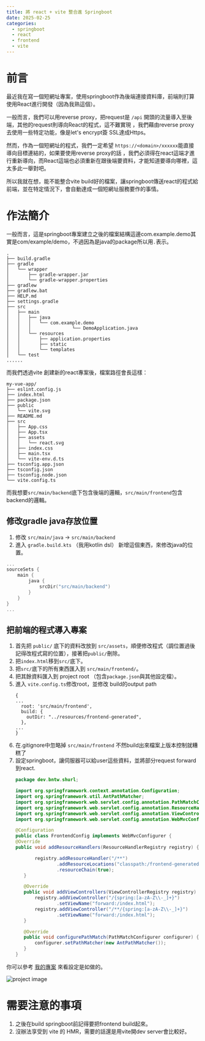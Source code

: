 ```yaml
---
title: 將 react + vite 整合進 Springboot
date: 2025-02-25
categories:
  - springboot
  - react
  - frontend
  - vite
---
```



# 前言
最近我在寫一個短網址專案，使用springboot作為後端連接資料庫，前端則打算使用React進行開發（因為我熟這個）。

一般而言，我們可以用reverse proxy，把request是 `/api` 開頭的流量導入至後端，其他的request則導向React的程式，這不難實現
，我們藉由reverse proxy去使用一些特定功能，像是let's encrypt簽 SSL達成Https。

然而，作為一個短網址的程式，我們一定希望 ``https://<domain>/xxxxxx``能直接導向目標連結的，如果要使用reverse proxy的話
，我們必須得在react這端才進行重新導向，而React這端也必須重新在跟後端要資料，才能知道要導向哪裡，這太多此一舉對吧。

所以我就在想，能不能整合vite build好的檔案，讓springboot傳送react的程式給前端，並在特定情況下，會自動達成一個短網址服務要作的事情。

# 作法簡介
一般而言，這是springboot專案建立之後的檔案結構這邊com.example.demo其實是com/example/demo，不過因為是java的package所以用`.`表示。
```
.
├── build.gradle
├── gradle
│   └── wrapper
│       ├── gradle-wrapper.jar
│       └── gradle-wrapper.properties
├── gradlew
├── gradlew.bat
├── HELP.md
├── settings.gradle
├── src
│   ├── main
│   │   ├── java
│   │   │   └── com.example.demo
│   │   │               └── DemoApplication.java
│   │   └── resources
│   │       ├── application.properties
│   │       ├── static
│   │       └── templates
│   └── test
......
```

而我們透過vite 創建新的react專案後，檔案路徑會長這樣：

```
my-vue-app/
├── eslint.config.js
├── index.html
├── package.json
├── public
│   └── vite.svg
├── README.md
├── src
│   ├── App.css
│   ├── App.tsx
│   ├── assets
│   │   └── react.svg
│   ├── index.css
│   ├── main.tsx
│   └── vite-env.d.ts
├── tsconfig.app.json
├── tsconfig.json
├── tsconfig.node.json
└── vite.config.ts
```


而我想要``src/main/backend``底下包含後端的邏輯，``src/main/frontend``包含backend的邏輯。

## 修改gradle java存放位置
1. 修改 ``src/main/java`` -> ``src/main/backend`` 
2. 進入 ``gradle.build.kts`` （我用kotlin dsl） 新增這個東西，來修改java的位置。

```kotlin
...
sourceSets {
    main {
        java {
            srcDir("src/main/backend")
        }
    }
}
...
```

## 把前端的程式導入專案
1. 首先把 ``public/`` 底下的資料改放到 ``src/assets``，順便修改程式（調位置過後記得改程式寫的位置），接著把`public/`刪除。
2. 把`index.html`移到`src/`底下。
3. 把``src/``底下的所有東西匯入到 ``src/main/frontend/``。
4. 把其餘資料匯入到 project root （包含`package.json`與其他設定檔）。
5. 進入 ``vite.config.ts``修改root，並修改 build的output path
    ```
    {
    ...
      root: 'src/main/frontend',
      build: {
        outDir: "../resources/frontend-generated",
      },
    ...
    }
    ```
6. 在.gitignore中忽略掉 `src/main/frontend` 不然build出來檔案上版本控制就糟糕了
7. 設定springboot，讓伺服器可以給user這些資料，並將部分request forward到react.
    ```java
    package dev.bntw.shurl;

   import org.springframework.context.annotation.Configuration;
   import org.springframework.util.AntPathMatcher;
   import org.springframework.web.servlet.config.annotation.PathMatchConfigurer;
   import org.springframework.web.servlet.config.annotation.ResourceHandlerRegistry;
   import org.springframework.web.servlet.config.annotation.ViewControllerRegistry;
   import org.springframework.web.servlet.config.annotation.WebMvcConfigurer;
   
   @Configuration
   public class FrontendConfig implements WebMvcConfigurer {
   @Override
   public void addResourceHandlers(ResourceHandlerRegistry registry) {
   
           registry.addResourceHandler("/**")
                   .addResourceLocations("classpath:/frontend-generated/")
                   .resourceChain(true);
       }
   
       @Override
       public void addViewControllers(ViewControllerRegistry registry) {
           registry.addViewController("/{spring:[a-zA-Z\\-_]+}")
                   .setViewName("forward:/index.html");
           registry.addViewController("/**/{spring:[a-zA-Z\\-_]+}")
                   .setViewName("forward:/index.html");
       }
   
       @Override
       public void configurePathMatch(PathMatchConfigurer configurer) {
           configurer.setPathMatcher(new AntPathMatcher());
       }
   }

    ``` 

你可以參考 [我的專案](https://github.com/bloodnighttw/shurl) 來看設定是如做的。

![project image](https://r2.bntw.dev/Screenshot%20from%202025-02-25%2001-52-41.png)

# 需要注意的事項
1. 之後在build springboot前記得要把frontend build起來。
2. 沒辦法享受到 vite 的 HMR，需要的話還是用vite開dev server會比較好。